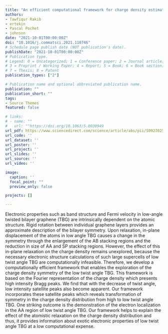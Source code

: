```yaml
---
title: "An efficient computational framework for charge density estimation in twisted bilayer graphene"
authors:
- Tawfiqur Rakib
- ertekin
- Pascal Pochet
- johnson
date: "2021-10-01T00:00:00Z"
doi: "10.1016/j.commatsci.2021.110746"
# Schedule page publish date (NOT publication's date).
publishDate: "2021-10-01T00:00:00Z"
# Publication type.
# Legend: 0 = Uncategorized; 1 = Conference paper; 2 = Journal article;
# 3 = Preprint / Working Paper; 4 = Report; 5 = Book; 6 = Book section;
# 7 = Thesis; 8 = Patent
publication_types: ["2"]

# Publication name and optional abbreviated publication name.
publication: ""
publication_short: ""
tags:
- Source Themes
featured: false

# links:
# - name: ""
#   url: ""https://doi.org/10.1063/5.0030949
url_pdf: https://www.sciencedirect.com/science/article/abs/pii/S0927025621004730
url_code: ''
url_dataset: ''
url_poster: ''
url_project: ''
url_slides: ''
url_source: ''
url_video: ''

image:
  caption: ''
  focal_point: ""
  preview_only: false

projects: []

---
```


Electronic properties such as band structure and Fermi velocity in low-angle twisted bilayer graphene (TBG) are intrinsically dependent on the atomic structure. Rigid rotation between individual graphene layers provides an approximate description of the bilayer symmetry. Upon relaxation, in-plane displacement of the atoms in low angle TBG causes a change in the symmetry through the enlargement of the AB stacking regions and the reduction in size of AA and SP stacking regions. However, the effect of this in-plane relaxation on the charge density remains unexplored, because the necessary electronic structure calculations of such large supercells of low twist angle TBG are computationally infeasible. Therefore, we develop a computationally efficient framework that enables the exploration of the charge density symmetry of the low twist angle TBG. This framework is based on the Fourier representation of the charge density which presents high intensity Bragg peaks. We find that with the decrease of twist angle, low intensity satellite peaks also become apparent. Our framework incorporates these satellite peaks which reveals transformation of symmetry in the charge density distribution from high to low twist angle TBG. One striking outcome is the demonstration of the electron localization in the AA region of low twist angle TBG. Our framework helps to explain the effect of the atomistic relaxation on the charge density distribution and thus, it provides information about exotic electronic properties of low twist angle TBG at a low computational expense.
